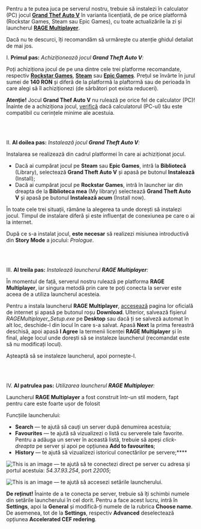Pentru a te putea juca pe serverul nostru, trebuie să instalezi în calculator (PC) jocul [**Grand Thef Auto V**](https://ro.wikipedia.org/wiki/Grand_Theft_Auto_V) în varianta licențiată, de pe orice platformă (Rockstar Games, Steam sau Epic Games), cu toate actualizările la zi și launcherul [**RAGE Multiplayer**](https://rage.mp). 

Dacă nu te descurci, îți recomandăm să urmărește cu atenție ghidul detaliat de mai jos.


I. **Primul pas:** *Achiziționează jocul **Grand Theft Auto V**:*

Poți achiziționa jocul de pe una dintre cele trei platforme recomandate, respectiv [**Rockstar Games**](https://store.rockstargames.com/game/buy-gta-v), [**Steam**](https://store.steampowered.com/app/271590/Grand_Theft_Auto_V/) sau [**Epic Games**](https://store.epicgames.com/en-US/p/grand-theft-auto-v). Prețul se învârte în jurul sumei de **140 RON** și diferă de la platformă la plaftormă sau de perioada în care alegi să îl achiziționezi (de sărbători pot exista reduceri).  

**Atenție!** Jocul **Grand Thef Auto V** nu rulează pe orice fel de calculator (PC)! Înainte de a achiziționa jocul, [verifică](https://support.rockstargames.com/articles/203428177/Grand-Theft-Auto-V-PC-System-Requirements) dacă calculatorul (PC-ul) tău este compatibil cu cerințele minime ale acestuia. 

<br></br>

II. **Al doilea pas:** *Instalează jocul **Grand Theft Auto V**:* 

Instalarea se realizează din cadrul platformei în care ai achiziționat jocul. 
- Dacă ai cumpărat jocul pe **Steam** sau **Epic Games**, intră la **Bibliotecă** (Library), selectează **Grand Theft Auto V** și apasă pe butonul **Instalează** (Install);
- Dacă ai cumpărat jocul pe **Rockstar Games**, intră în launcher iar din dreapta de la **Biblioteca mea** (My library) selectează **Grand Theft Auto V** și apasă pe butonul **Instalează acum** (Install now).

În toate cele trei situații, rămâne la alegerea ta unde dorești să instalezi jocul. Timpul de instalare diferă și este influențat de conexiunea pe care o ai la internet. 

După ce s-a instalat jocul, **este necesar** să realizezi misiunea introductivă din **Story Mode** a jocului: *Prologue*.

<br></br>

III. **Al treila pas:** *Instalează launcherul **RAGE Multiplayer**:* 

În momentul de față, serverul nostru rulează pe platforma **RAGE Multiplayer**, iar singura metodă prin care te poți conecta la server este aceea de a utiliza launcherul acesteia. 

Pentru a instala launcherul **RAGE Multiplayer**, [accesează](https://rage.mp) pagina lor oficială de internet și apasă pe butonul roșu **Download**. Ulterior, salvează fișierul *RAGEMultiplayer_Setup.exe* pe **Desktop** sau dacă ți se salveză automat în alt loc, deschide-l din locul în care s-a salvat. Apasă **Next** la prima fereastră deschisă, apoi apasă **I Agree** la termenii licenței **RAGE Multiplayer** și în final, alege locul unde dorești să se instaleze launcherul (recomandat este să nu modificați locul). 

Așteaptă să se instaleze launcherul, apoi pornește-l.
  
<br></br>

IV. **Al patrulea pas:** *Utilizarea launcherul **RAGE Multiplayer**:* 

Launcherul **RAGE Multiplayer** a fost construit într-un stil modern, fapt pentru care este foarte ușor de folosit

Funcțiile launcherului:

- **Search** — te ajută să cauți un server după denumirea acestuia;
- **Favourites** — te ajută să vizualizezi o listă cu serverele tale favorite. Pentru a adăuga un server în această listă, trebuie să apeși *click-dreapta* pe server și apoi pe opțiunea **Add to favourites**;
- **History** — te ajută să vizualizezi istoricul conectărilor pe servere;****

![This is an image](https://i.imgur.com/gzBuICb.png) — te ajută să te conectezi direct pe server cu adresa și portul acestuia: *54.37.93.254*, port *22005*;

![This is an image](https://i.imgur.com/rOJXkeE.png) — te ajută să accesezi setările launcherului. 

**De reținut!** Înainte de a te conecta pe server, trebuie să îți schimbi numele din setările launcherului în cel dorit. Pentru a face acest lucru, intră în **Settings**, apoi la **General** și modifică-ți numele de la rubrica **Choose name**. De asemenea, tot de la **Settings**, respectiv **Advanced** deselectează opțiunea **Accelerated CEF redering**.

